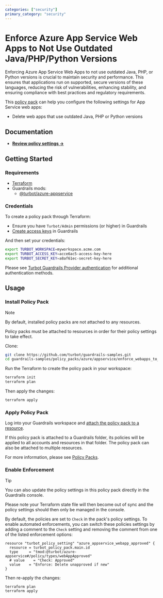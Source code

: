 ```yaml
---
categories: ["security"]
primary_category: "security"
---
```


# Enforce Azure App Service Web Apps to Not Use Outdated Java/PHP/Python Versions

Enforcing Azure App Service Web Apps to not use outdated Java, PHP, or Python versions is crucial to maintain security and performance. This ensures that applications run on supported, secure versions of these languages, reducing the risk of vulnerabilities, enhancing stability, and ensuring compliance with best practices and regulatory requirements.

This [policy pack](https://turbot.com/guardrails/docs/concepts/resources/smart-folders) can help you configure the following settings for App Service web apps:

- Delete web apps that use outdated Java, PHP or Python versions

## Documentation

- **[Review policy settings →](https://hub-guardrails-turbot-com-git-development-turbot.vercel.app/policy-packs/enforce_webapps_to_not_use_outdated_java_php_python/settings)**

## Getting Started

### Requirements

- [Terraform](https://developer.hashicorp.com/terraform/tutorials/azure-get-started/install-cli)
- Guardrails mods:
  - [@turbot/azure-appservice](https://hub-guardrails-turbot-com-git-development-turbot.vercel.app/azure/mods/azure-appservice)

### Credentials

To create a policy pack through Terraform:

- Ensure you have `Turbot/Admin` permissions (or higher) in Guardrails
- [Create access keys](https://turbot.com/guardrails/docs/guides/iam/access-keys#generate-a-new-guardrails-api-access-key) in Guardrails

And then set your credentials:

```sh
export TURBOT_WORKSPACE=myworkspace.acme.com
export TURBOT_ACCESS_KEY=acce6ac5-access-key-here
export TURBOT_SECRET_KEY=a8af61ec-secret-key-here
```

Please see [Turbot Guardrails Provider authentication](https://registry.terraform.io/providers/turbot/turbot/latest/docs#authentication) for additional authentication methods.

## Usage

### Install Policy Pack

> [!NOTE]
> By default, installed policy packs are not attached to any resources.
>
> Policy packs must be attached to resources in order for their policy settings to take effect.

Clone:

```sh
git clone https://github.com/turbot/guardrails-samples.git
cd guardrails-samples/policy_packs/azure/appservice/enforce_webapps_to_not_use_outdated_java_php_python
```

Run the Terraform to create the policy pack in your workspace:

```sh
terraform init
terraform plan
```

Then apply the changes:

```sh
terraform apply
```

### Apply Policy Pack

Log into your Guardrails workspace and [attach the policy pack to a resource](https://turbot.com/guardrails/docs/guides/working-with-folders/smart#attach-a-smart-folder-to-a-resource).

If this policy pack is attached to a Guardrails folder, its policies will be applied to all accounts and resources in that folder. The policy pack can also be attached to multiple resources.

For more information, please see [Policy Packs](https://turbot.com/guardrails/docs/concepts/resources/smart-folders).

### Enable Enforcement

> [!TIP]
> You can also update the policy settings in this policy pack directly in the Guardrails console.
>
> Please note your Terraform state file will then become out of sync and the policy settings should then only be managed in the console.

By default, the policies are set to `Check` in the pack's policy settings. To enable automated enforcements, you can switch these policies settings by adding a comment to the `Check` setting and removing the comment from one of the listed enforcement options:

```hcl
resource "turbot_policy_setting" "azure_appservice_webapp_approved" {
  resource = turbot_policy_pack.main.id
  type     = "tmod:@turbot/azure-appservice#/policy/types/webAppApproved"
  # value    = "Check: Approved"
  value    = "Enforce: Delete unapproved if new"
}
```

Then re-apply the changes:

```sh
terraform plan
terraform apply
```
